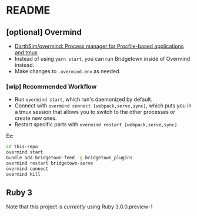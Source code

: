 # README

## [optional] Overmind

- [DarthSim/overmind: Process manager for Procfile-based applications and tmux](https://github.com/DarthSim/overmind)
- Instead of using `yarn start`, you can run Bridgetown inside of Overmind instead.
- Make changes to `.overmind.env` as needed.

### [wip] Recommended Workflow

- Run `overmind start`, which run's daemonized by default.
- Connect with `overmind connect [webpack,serve,sync]`, which puts you in a tmux session that allows you to switch to the other processes or create new ones.
- Restart specific parts with `overmind restart [webpack,serve,sync]`

Ex:

```sh
cd this-repo
overmind start
bundle add bridgetown-feed -g bridgetown_plugins
overmind restart bridgetown-serve
overmind connect
overmind kill
```

## Ruby 3

Note that this project is _currently_ using Ruby 3.0.0.preview-1
